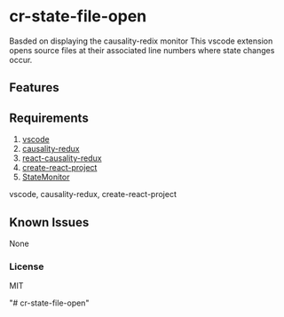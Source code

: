 # cr-state-file-open

Basded on displaying the causality-redix monitor
This vscode extension opens source files at their associated line numbers where state changes occur.

## Features



## Requirements

1. [vscode](https://code.visualstudio.com/)
2. [causality-redux](https://github.com/AndrewBanks10/causality-redux)
3. [react-causality-redux](https://github.com/AndrewBanks10/react-causality-redux)
4. [create-react-project](https://github.com/AndrewBanks10/create-react-project)
5. [StateMonitor](https://github.com/AndrewBanks10/StateMonitor)

vscode, causality-redux, create-react-project

## Known Issues

None

### License

MIT

"# cr-state-file-open" 
